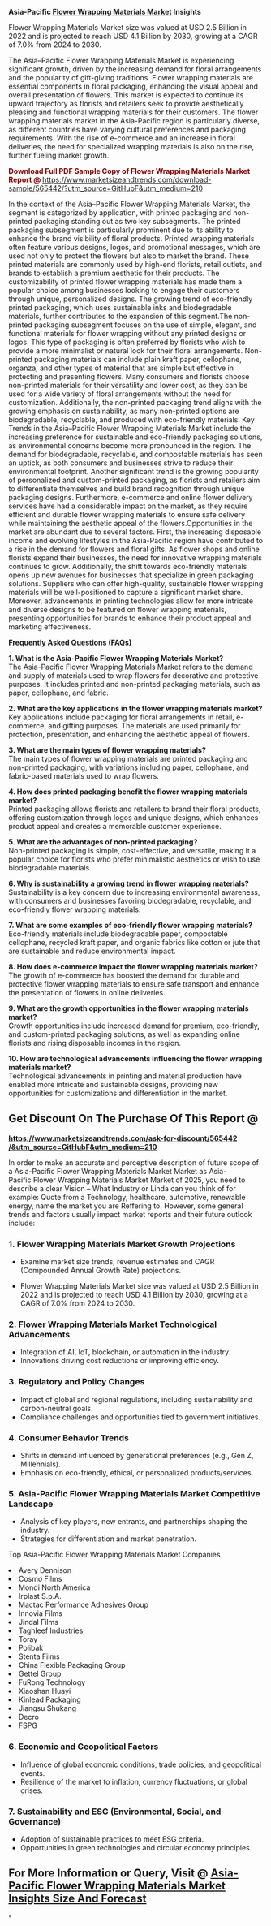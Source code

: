 <p><strong>Asia-Pacific&nbsp;<a href=""https://www.marketsizeandtrends.com/download-sample/565442/&amp;utm_source=GitHubF&amp;utm_medium=210"">Flower Wrapping Materials Market</a> Insights</strong></p><p>Flower Wrapping Materials Market size was valued at USD 2.5 Billion in 2022 and is projected to reach USD 4.1 Billion by 2030, growing at a CAGR of 7.0% from 2024 to 2030.</p><p><p>The Asia–Pacific Flower Wrapping Materials Market is experiencing significant growth, driven by the increasing demand for floral arrangements and the popularity of gift-giving traditions. Flower wrapping materials are essential components in floral packaging, enhancing the visual appeal and overall presentation of flowers. This market is expected to continue its upward trajectory as florists and retailers seek to provide aesthetically pleasing and functional wrapping materials for their customers. The flower wrapping materials market in the Asia-Pacific region is particularly diverse, as different countries have varying cultural preferences and packaging requirements. With the rise of e-commerce and an increase in floral deliveries, the need for specialized wrapping materials is also on the rise, further fueling market growth. <p><strong><span style="color: #800000;">Download Full PDF Sample Copy of Flower Wrapping Materials Market Report @</span>&nbsp;</strong><a href="https://www.marketsizeandtrends.com/download-sample/565442/?utm_source=GitHubF&amp;utm_medium=210" target="_blank">https://www.marketsizeandtrends.com/download-sample/565442/?utm_source=GitHubF&amp;utm_medium=210</a></p>In the context of the Asia–Pacific Flower Wrapping Materials Market, the segment is categorized by application, with printed packaging and non-printed packaging standing out as two key subsegments. The printed packaging subsegment is particularly prominent due to its ability to enhance the brand visibility of floral products. Printed wrapping materials often feature various designs, logos, and promotional messages, which are used not only to protect the flowers but also to market the brand. These printed materials are commonly used by high-end florists, retail outlets, and brands to establish a premium aesthetic for their products. The customizability of printed flower wrapping materials has made them a popular choice among businesses looking to engage their customers through unique, personalized designs. The growing trend of eco-friendly printed packaging, which uses sustainable inks and biodegradable materials, further contributes to the expansion of this segment.The non-printed packaging subsegment focuses on the use of simple, elegant, and functional materials for flower wrapping without any printed designs or logos. This type of packaging is often preferred by florists who wish to provide a more minimalist or natural look for their floral arrangements. Non-printed packaging materials can include plain kraft paper, cellophane, organza, and other types of material that are simple but effective in protecting and presenting flowers. Many consumers and florists choose non-printed materials for their versatility and lower cost, as they can be used for a wide variety of floral arrangements without the need for customization. Additionally, the non-printed packaging trend aligns with the growing emphasis on sustainability, as many non-printed options are biodegradable, recyclable, and produced with eco-friendly materials. Key Trends in the Asia–Pacific Flower Wrapping Materials Market include the increasing preference for sustainable and eco-friendly packaging solutions, as environmental concerns become more pronounced in the region. The demand for biodegradable, recyclable, and compostable materials has seen an uptick, as both consumers and businesses strive to reduce their environmental footprint. Another significant trend is the growing popularity of personalized and custom-printed packaging, as florists and retailers aim to differentiate themselves and build brand recognition through unique packaging designs. Furthermore, e-commerce and online flower delivery services have had a considerable impact on the market, as they require efficient and durable flower wrapping materials to ensure safe delivery while maintaining the aesthetic appeal of the flowers.Opportunities in the market are abundant due to several factors. First, the increasing disposable income and evolving lifestyles in the Asia-Pacific region have contributed to a rise in the demand for flowers and floral gifts. As flower shops and online florists expand their businesses, the need for innovative wrapping materials continues to grow. Additionally, the shift towards eco-friendly materials opens up new avenues for businesses that specialize in green packaging solutions. Suppliers who can offer high-quality, sustainable flower wrapping materials will be well-positioned to capture a significant market share. Moreover, advancements in printing technologies allow for more intricate and diverse designs to be featured on flower wrapping materials, presenting opportunities for brands to enhance their product appeal and marketing effectiveness. <p><b>Frequently Asked Questions (FAQs)</b></p><p><b>1. What is the Asia-Pacific Flower Wrapping Materials Market?</b><br> The Asia-Pacific Flower Wrapping Materials Market refers to the demand and supply of materials used to wrap flowers for decorative and protective purposes. It includes printed and non-printed packaging materials, such as paper, cellophane, and fabric.</p><p><b>2. What are the key applications in the flower wrapping materials market?</b><br> Key applications include packaging for floral arrangements in retail, e-commerce, and gifting purposes. The materials are used primarily for protection, presentation, and enhancing the aesthetic appeal of flowers.</p><p><b>3. What are the main types of flower wrapping materials?</b><br> The main types of flower wrapping materials are printed packaging and non-printed packaging, with variations including paper, cellophane, and fabric-based materials used to wrap flowers.</p><p><b>4. How does printed packaging benefit the flower wrapping materials market?</b><br> Printed packaging allows florists and retailers to brand their floral products, offering customization through logos and unique designs, which enhances product appeal and creates a memorable customer experience.</p><p><b>5. What are the advantages of non-printed packaging?</b><br> Non-printed packaging is simple, cost-effective, and versatile, making it a popular choice for florists who prefer minimalistic aesthetics or wish to use biodegradable materials.</p><p><b>6. Why is sustainability a growing trend in flower wrapping materials?</b><br> Sustainability is a key concern due to increasing environmental awareness, with consumers and businesses favoring biodegradable, recyclable, and eco-friendly flower wrapping materials.</p><p><b>7. What are some examples of eco-friendly flower wrapping materials?</b><br> Eco-friendly materials include biodegradable paper, compostable cellophane, recycled kraft paper, and organic fabrics like cotton or jute that are sustainable and reduce environmental impact.</p><p><b>8. How does e-commerce impact the flower wrapping materials market?</b><br> The growth of e-commerce has boosted the demand for durable and protective flower wrapping materials to ensure safe transport and enhance the presentation of flowers in online deliveries.</p><p><b>9. What are the growth opportunities in the flower wrapping materials market?</b><br> Growth opportunities include increased demand for premium, eco-friendly, and custom-printed packaging solutions, as well as expanding online florists and rising disposable incomes in the region.</p><p><b>10. How are technological advancements influencing the flower wrapping materials market?</b><br> Technological advancements in printing and material production have enabled more intricate and sustainable designs, providing new opportunities for customizations and differentiation in the market.</p></p><h2><strong>Get Discount On The Purchase Of This Report @&nbsp;</strong></h2><p><strong><a href=""https://www.marketsizeandtrends.com/ask-for-discount/565442/&amp;utm_source=GitHubF&amp;utm_medium=210"" target=""_blank"">https://www.marketsizeandtrends.com/ask-for-discount/565442<br />/&amp;utm_source=GitHubF&amp;utm_medium=210</a></strong></p><p>In order to make an accurate and perceptive description of future scope of a Asia-Pacific&nbsp;Flower Wrapping Materials Market Market as Asia-Pacific&nbsp;Flower Wrapping Materials Market Market of 2025, you need to describe a clear Vision &ndash; What Industry or Linda can you think of for example: Quote from a Technology, healthcare, automotive, renewable energy, name the market you are Reffering to. However, some general trends and factors usually impact market reports and their future outlook include:</p><h3>1.&nbsp;<strong>Flower Wrapping Materials Market Growth Projections</strong></h3><ul><li>Examine market size trends, revenue estimates and CAGR (Compounded Annual Growth Rate) projections.</li><li><p>Flower Wrapping Materials Market size was valued at USD 2.5 Billion in 2022 and is projected to reach USD 4.1 Billion by 2030, growing at a CAGR of 7.0% from 2024 to 2030.</p></li></ul><h3>2.&nbsp;<strong>Flower Wrapping Materials Market Technological Advancements</strong></h3><ul><li>Integration of AI, IoT, blockchain, or automation in the industry.</li><li>Innovations driving cost reductions or improving efficiency.</li></ul><h3>3.&nbsp;<strong>Regulatory and Policy Changes</strong></h3><ul><li>Impact of global and regional regulations, including sustainability and carbon-neutral goals.</li><li>Compliance challenges and opportunities tied to government initiatives.</li></ul><h3>4.&nbsp;<strong>Consumer Behavior Trends</strong></h3><ul><li>Shifts in demand influenced by generational preferences (e.g., Gen Z, Millennials).</li><li>Emphasis on eco-friendly, ethical, or personalized products/services.</li></ul><h3>5.&nbsp;<strong>Asia-Pacific Flower Wrapping Materials Market Competitive Landscape</strong></h3><ul><li>Analysis of key players, new entrants, and partnerships shaping the industry.</li><li>Strategies for differentiation and market penetration.</li></ul><p data-pm-slice=""1 1 []"">Top Asia-Pacific Flower Wrapping Materials Market Companies</p><div data-test-id=""""><p><li>Avery Dennison</li><li> Cosmo Films</li><li> Mondi North America</li><li> Irplast S.p.A.</li><li> Mactac Performance Adhesives Group</li><li> Innovia Films</li><li> Jindal Films</li><li> Taghleef Industries</li><li> Toray</li><li> Polibak</li><li> Stenta Films</li><li> China Flexible Packaging Group</li><li> Gettel Group</li><li> FuRong Technology</li><li> Xiaoshan Huayi</li><li> Kinlead Packaging</li><li> Jiangsu Shukang</li><li> Decro</li><li> FSPG</li></p></div><h3>6.&nbsp;<strong>Economic and Geopolitical Factors</strong></h3><ul><li>Influence of global economic conditions, trade policies, and geopolitical events.</li><li>Resilience of the market to inflation, currency fluctuations, or global crises.</li></ul><h3>7.&nbsp;<strong>Sustainability and ESG (Environmental, Social, and Governance)</strong></h3><ul><li>Adoption of sustainable practices to meet ESG criteria.</li><li>Opportunities in green technologies and circular economy principles.</li></ul><h2><strong>For More Information or Query, Visit @&nbsp;</strong><a href=""https://www.verifiedmarketreports.com/product/flower-wrapping-materials-market/"" target=""_blank"">Asia-Pacific Flower Wrapping Materials Market Insights Size And Forecast</a></h2>"
